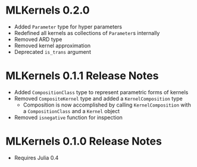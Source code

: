 # MLKernels 0.2.0

* Added `Parameter` type for hyper parameters
* Redefined all kernels as collections of `Parameter`s internally
* Removed ARD type
* Removed kernel approximation
* Deprecated `is_trans` argument

# MLKernels 0.1.1 Release Notes

* Added `CompositionClass` type to represent parametric forms of kernels
* Removed `CompositeKernel` type and added a `KernelComposition` type
    * Composition is now accomplished by calling `KernelComposition` with a `CompositionClass` and a `Kernel` object
* Removed `isnegative` function for inspection

# MLKernels 0.1.0 Release Notes

* Requires Julia 0.4

